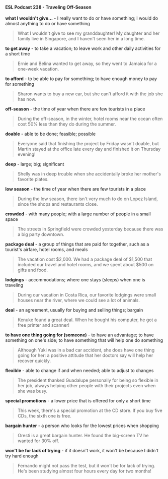 #### ESL Podcast 238 - Traveling Off-Season

**what I wouldn't give...** - I really want to do or have something; I would do
almost anything to do or have something

> What I wouldn't give to see my granddaughter! My daughter and her family live
in Singapore, and I haven't seen her in a long time.

**to get away** - to take a vacation; to leave work and other daily activities for a
short time

> Ernie and Belina wanted to get away, so they went to Jamaica for a one-week
vacation.

**to afford** - to be able to pay for something; to have enough money to pay for
something

> Sharon wants to buy a new car, but she can't afford it with the job she has now.

**off-season** - the time of year when there are few tourists in a place

> During the off-season, in the winter, hotel rooms near the ocean often cost 50%
less than they do during the summer.

**doable** - able to be done; feasible; possible

> Everyone said that finishing the project by Friday wasn't doable, but Martin
stayed at the office late every day and finished it on Thursday evening!

**deep** - large; big; significant

> Shelly was in deep trouble when she accidentally broke her mother's favorite
plates.

**low season** - the time of year when there are few tourists in a place

> During the low season, there isn't very much to do on Lopez Island, since the
shops and restaurants close.

**crowded** - with many people; with a large number of people in a small space

> The streets in Springfield were crowded yesterday because there was a big
party downtown.

**package deal** - a group of things that are paid for together, such as a tourist's
airfare, hotel rooms, and meals

> The vacation cost $2,000. We had a package deal of $1,500 that included our
travel and hotel rooms, and we spent about $500 on gifts and food.

**lodgings** - accommodations; where one stays (sleeps) when one is traveling

> During our vacation in Costa Rica, our favorite lodgings were small houses near
the river, where we could see a lot of animals.

**deal** - an agreement, usually for buying and selling things; bargain

> Kenuke found a great deal. When he bought his computer, he got a free printer
and scanner!

**to have one thing going for (someone)** - to have an advantage; to have
something on one's side; to have something that will help one do something

> Although Yuki was in a bad car accident, she does have one thing going for
her: a positive attitude that her doctors say will help her recover quickly.

**flexible** - able to change if and when needed; able to adjust to changes

> The president thanked Guadalupe personally for being so flexible in her job,
always helping other people with their projects even when she was busy.

**special promotions** - a lower price that is offered for only a short time

> This week, there's a special promotion at the CD store. If you buy five CDs, the
sixth one is free.

**bargain hunter** - a person who looks for the lowest prices when shopping

> Oresti is a great bargain hunter. He found the big-screen TV he wanted for
30% off.

**won't be for lack of trying** - if it doesn't work, it won't be because I didn't try
hard enough

> Fernando might not pass the test, but it won't be for lack of trying. He's been
studying almost four hours every day for two months!

